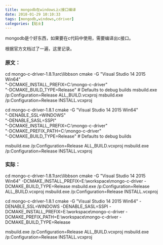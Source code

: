 ```yaml
---
title: mongodb在windows上c接口编译
date: 2018-01-29 10:10:33
tags: [mongodb,windows,cdriver]
categories: [贴士]
---
```


mongodb是个好东西，如果要在c代码中使用，需要编译出c接口。<!-- more -->

根据官方文档过了一遍，这里记录。

### 原文：

cd mongo-c-driver-1.8.1\src\libbson
cmake -G "Visual Studio 14 2015 Win64" \
  "-DCMAKE_INSTALL_PREFIX=C:\mongo-c-driver" \
  "-DCMAKE_BUILD_TYPE=Release" # Defaults to debug builds
msbuild.exe /p:Configuration=Release ALL_BUILD.vcxproj
msbuild.exe /p:Configuration=Release INSTALL.vcxproj

cd mongo-c-driver-1.8.1
cmake -G "Visual Studio 14 2015 Win64" \
  "-DENABLE_SSL=WINDOWS" \
  "-DENABLE_SASL=SSPI" \
  "-DCMAKE_INSTALL_PREFIX=C:\mongo-c-driver" \
  "-DCMAKE_PREFIX_PATH=C:\mongo-c-driver" \
  "-DCMAKE_BUILD_TYPE=Release" # Defaults to debug builds

msbuild.exe /p:Configuration=Release ALL_BUILD.vcxproj
msbuild.exe /p:Configuration=Release INSTALL.vcxproj

### 实际：

cd mongo-c-driver-1.8.1\src\libbson
cmake -G "Visual Studio 14 2015 Win64" -DCMAKE_INSTALL_PREFIX=E:\workspace\mongo-c-driver -DCMAKE_BUILD_TYPE=Release
msbuild.exe /p:Configuration=Release ALL_BUILD.vcxproj
msbuild.exe /p:Configuration=Release INSTALL.vcxproj

cd mongo-c-driver-1.8.1
cmake -G "Visual Studio 14 2015 Win64" -DENABLE_SSL=WINDOWS -DENABLE_SASL=SSPI -DCMAKE_INSTALL_PREFIX=E:\workspace\mongo-c-driver -DCMAKE_PREFIX_PATH=E:\workspace\mongo-c-driver -DCMAKE_BUILD_TYPE=Release

msbuild.exe /p:Configuration=Release ALL_BUILD.vcxproj
msbuild.exe /p:Configuration=Release INSTALL.vcxproj